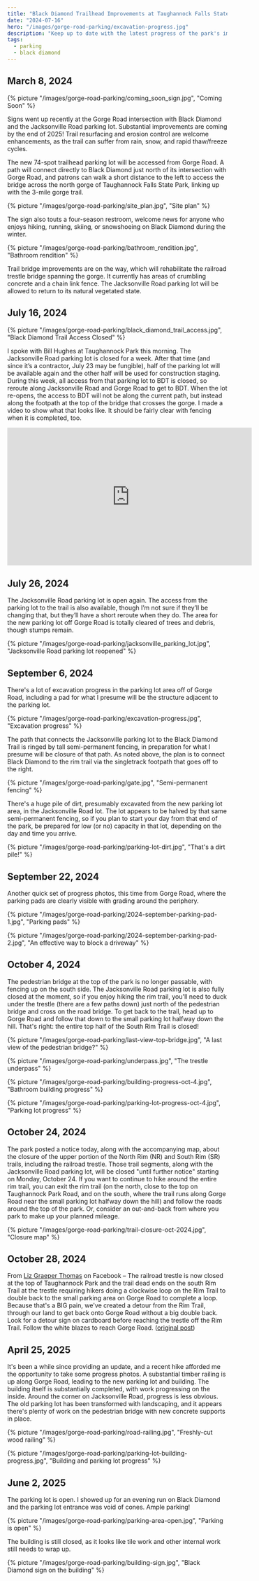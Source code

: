 ```yaml
---
title: "Black Diamond Trailhead Improvements at Taughannock Falls State Park"
date: "2024-07-16"
hero: "/images/gorge-road-parking/excavation-progress.jpg"
description: "Keep up to date with the latest progress of the park's improvements: moving the Jacksonville parking lot to a new area at the Gorge Road intersection with Black Diamond, and replacing the footbridge at the top of the park."
tags:
  - parking
  - black diamond
---
```


## March 8, 2024

{% picture "/images/gorge-road-parking/coming_soon_sign.jpg", "Coming Soon" %}

Signs went up recently at the Gorge Road intersection with Black Diamond and the Jacksonville Road parking lot. Substantial improvements are coming by the end of 2025! Trail resurfacing and erosion control are welcome enhancements, as the trail can suffer from rain, snow, and rapid thaw/freeze cycles.

The new 74-spot trailhead parking lot will be accessed from Gorge Road. A path will connect directly to Black Diamond just north of its intersection with Gorge Road, and patrons can walk a short distance to the left to access the bridge across the north gorge of Taughannock Falls State Park, linking up with the 3-mile gorge trail.

{% picture "/images/gorge-road-parking/site_plan.jpg", "Site plan" %}

The sign also touts a four-season restroom, welcome news for anyone who enjoys hiking, running, skiing, or snowshoeing on Black Diamond during the winter.

{% picture "/images/gorge-road-parking/bathroom_rendition.jpg", "Bathroom rendition" %}

Trail bridge improvements are on the way, which will rehabilitate the railroad trestle bridge spanning the gorge. It currently has areas of crumbling concrete and a chain link fence. The Jacksonville Road parking lot will be allowed to return to its natural vegetated state.

## July 16, 2024

{% picture "/images/gorge-road-parking/black_diamond_trail_access.jpg", "Black Diamond Trail Access Closed" %}

I spoke with Bill Hughes at Taughannock Park this morning. The Jacksonville Road parking lot is closed for a week. After that time (and since it’s a contractor, July 23 may be fungible), half of the parking lot will be available again and the other half will be used for construction staging. During this week, all access from that parking lot to BDT is closed, so reroute along Jacksonville Road and Gorge Road to get to BDT. When the lot re-opens, the access to BDT will not be along the current path, but instead along the footpath at the top of the bridge that crosses the gorge. I made a video to show what that looks like. It should be fairly clear with fencing when it is completed, too.

<iframe width="560" height="315" src="https://www.youtube.com/embed/lvQnRWr0XPg?si=SZBH3TeRwaUzF_D3" title="YouTube video player" frameborder="0" allow="accelerometer; autoplay; clipboard-write; encrypted-media; gyroscope; picture-in-picture; web-share" referrerpolicy="strict-origin-when-cross-origin" allowfullscreen></iframe>

## July 26, 2024

The Jacksonville Road parking lot is open again. The access from the parking lot to the trail is also available, though I’m not sure if they’ll be changing that, but they’ll have a short reroute when they do. The area for the new parking lot off Gorge Road is totally cleared of trees and debris, though stumps remain.

{% picture "/images/gorge-road-parking/jacksonville_parking_lot.jpg", "Jacksonville Road parking lot reopened" %}

## September 6, 2024

There's a lot of excavation progress in the parking lot area off of Gorge Road, including a pad for what I presume will be the structure adjacent to the parking lot.

{% picture "/images/gorge-road-parking/excavation-progress.jpg", "Excavation progress" %}

The path that connects the Jacksonville parking lot to the Black Diamond Trail is ringed by tall semi-permanent fencing, in preparation for what I presume will be closure of that path. As noted above, the plan is to connect Black Diamond to the rim trail via the singletrack footpath that goes off to the right.

{% picture "/images/gorge-road-parking/gate.jpg", "Semi-permanent fencing" %}

There's a huge pile of dirt, presumably excavated from the new parking lot area, in the Jacksonville Road lot. The lot appears to be halved by that same semi-permanent fencing, so if you plan to start your day from that end of the park, be prepared for low (or no) capacity in that lot, depending on the day and time you arrive.

{% picture "/images/gorge-road-parking/parking-lot-dirt.jpg", "That's a dirt pile!" %}

## September 22, 2024

Another quick set of progress photos, this time from Gorge Road, where the parking pads are clearly visible with grading around the periphery.

{% picture "/images/gorge-road-parking/2024-september-parking-pad-1.jpg", "Parking pads" %}

{% picture "/images/gorge-road-parking/2024-september-parking-pad-2.jpg", "An effective way to block a driveway" %}

## October 4, 2024

The pedestrian bridge at the top of the park is no longer passable, with fencing up on the south side. The Jacksonville Road parking lot is also fully closed at the moment, so if you enjoy hiking the rim trail, you'll need to duck under the trestle (there are a few paths down) just north of the pedestrian bridge and cross on the road bridge. To get back to the trail, head up to Gorge Road and follow that down to the small parking lot halfway down the hill. That's right: the entire top half of the South Rim Trail is closed!

{% picture "/images/gorge-road-parking/last-view-top-bridge.jpg", "A last view of the pedestrian bridge?" %}

{% picture "/images/gorge-road-parking/underpass.jpg", "The trestle underpass" %}

{% picture "/images/gorge-road-parking/building-progress-oct-4.jpg", "Bathroom building progress" %}

{% picture "/images/gorge-road-parking/parking-lot-progress-oct-4.jpg", "Parking lot progress" %}

## October 24, 2024

The park posted a notice today, along with the accompanying map, about the closure of the upper portion of the North Rim (NR) and South Rim (SR) trails, including the railroad trestle. Those trail segments, along with the Jacksonville Road parking lot, will be closed "until further notice" starting on Monday, October 24. If you want to continue to hike around the entire rim trail, you can exit the rim trail (on the north, close to the top on Taughannock Park Road, and on the south, where the trail runs along Gorge Road near the small parking lot halfway down the hill) and follow the roads around the top of the park. Or, consider an out-and-back from where you park to make up your planned mileage.

{% picture "/images/gorge-road-parking/trail-closure-oct-2024.jpg", "Closure map" %}

## October 28, 2024

From [Liz Graeper Thomas](https://www.facebook.com/groups/597252040386618/user/427577/?__cft__[0]=AZUGhvQi3bqRmeyRvlYtfxHcg3Jk7Idjuk0TZhGNN9zYwVS7ukltQN51VgyQ-p7GsgB-ZfgTFg9uknFWPdDdr5sS_lyQErqq8lM_cMg3jTNg6_ZD26gx2R09A3LdHMLq3hnEwaFfLrgRd6XywDWwpUNf&__tn__=-UC%2CP-R) on Facebook – The railroad trestle is now closed at the top of Taughannock Park and the trail dead ends on the south Rim Trail at the trestle requiring hikers doing a clockwise loop on the Rim Trail to double back to the small parking area on Gorge Road to complete a loop. Because that's a BIG pain, we've created a detour from the Rim Trail, through our land to get back onto Gorge Road without a big double back. Look for a detour sign on cardboard before reaching the trestle off the Rim Trail. Follow the white blazes to reach Gorge Road. ([original post](https://www.facebook.com/groups/blackdiamondtrail/posts/8288348024610276/?__cft__[0]=AZUGhvQi3bqRmeyRvlYtfxHcg3Jk7Idjuk0TZhGNN9zYwVS7ukltQN51VgyQ-p7GsgB-ZfgTFg9uknFWPdDdr5sS_lyQErqq8lM_cMg3jTNg6_ZD26gx2R09A3LdHMLq3hnEwaFfLrgRd6XywDWwpUNf&__tn__=%2CO%2CP-R))

## April 25, 2025

It's been a while since providing an update, and a recent hike afforded me the opportunity to take some progress photos. A substantial timber railing is up along Gorge Road, leading to the new parking lot and building. The building itself is substantially completed, with work progressing on the inside. Around the corner on Jacksonville Road, progress is less obvious. The old parking lot has been transformed with landscaping, and it appears there's plenty of work on the pedestrian bridge with new concrete supports in place.

{% picture "/images/gorge-road-parking/road-railing.jpg", "Freshly-cut wood railing" %}

{% picture "/images/gorge-road-parking/parking-lot-building-progress.jpg", "Building and parking lot progress" %}

## June 2, 2025

The parking lot is open. I showed up for an evening run on Black Diamond and the parking lot entrance was void of cones. Ample parking!

{% picture "/images/gorge-road-parking/parking-area-open.jpg", "Parking is open" %}

The building is still closed, as it looks like tile work and other internal work still needs to wrap up.

{% picture "/images/gorge-road-parking/building-sign.jpg", "Black Diamond sign on the building" %}
